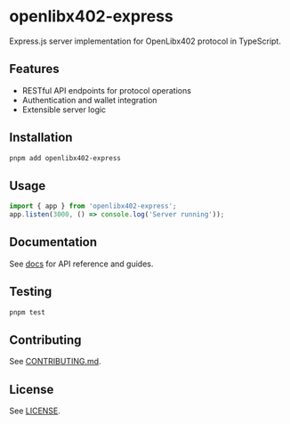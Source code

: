 # openlibx402-express

Express.js server implementation for OpenLibx402 protocol in TypeScript.

## Features

- RESTful API endpoints for protocol operations
- Authentication and wallet integration
- Extensible server logic

## Installation

```bash
pnpm add openlibx402-express
```

## Usage

```typescript
import { app } from 'openlibx402-express';
app.listen(3000, () => console.log('Server running'));
```

## Documentation

See [docs](https://openlibx402.github.io/docs/packages/typescript/openlibx402-express/) for API reference and guides.

## Testing

```bash
pnpm test
```

## Contributing

See [CONTRIBUTING.md](https://github.com/openlibx402/openlibx402/blob/main/CONTRIBUTING.md).

## License

See [LICENSE](https://github.com/openlibx402/openlibx402/blob/main/LICENSE).
